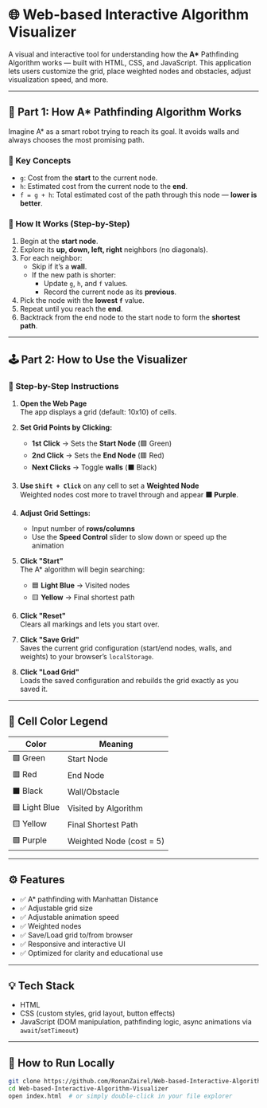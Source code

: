 # 🌐 Web-based Interactive Algorithm Visualizer

A visual and interactive tool for understanding how the **A\*** Pathfinding Algorithm works — built with HTML, CSS, and JavaScript. This application lets users customize the grid, place weighted nodes and obstacles, adjust visualization speed, and more.

---

## 🧠 Part 1: How A\* Pathfinding Algorithm Works

Imagine A\* as a smart robot trying to reach its goal. It avoids walls and always chooses the most promising path.

### 🧩 Key Concepts

- `g`: Cost from the **start** to the current node.
- `h`: Estimated cost from the current node to the **end**.
- `f = g + h`: Total estimated cost of the path through this node — **lower is better**.

### 🔄 How It Works (Step-by-Step)

1. Begin at the **start node**.
2. Explore its **up, down, left, right** neighbors (no diagonals).
3. For each neighbor:
   - Skip if it’s a **wall**.
   - If the new path is shorter:
     - Update `g`, `h`, and `f` values.
     - Record the current node as its **previous**.
4. Pick the node with the **lowest `f`** value.
5. Repeat until you reach the **end**.
6. Backtrack from the end node to the start node to form the **shortest path**.

---

## 🕹️ Part 2: How to Use the Visualizer

### 📌 Step-by-Step Instructions

1. **Open the Web Page**  
   The app displays a grid (default: 10x10) of cells.

2. **Set Grid Points by Clicking:**
   - **1st Click** → Sets the **Start Node** (🟩 Green)
   - **2nd Click** → Sets the **End Node** (🟥 Red)
   - **Next Clicks** → Toggle **walls** (⬛ Black)

3. **Use `Shift + Click`** on any cell to set a **Weighted Node**  
   Weighted nodes cost more to travel through and appear **🟪 Purple**.

4. **Adjust Grid Settings:**
   - Input number of **rows/columns**
   - Use the **Speed Control** slider to slow down or speed up the animation

5. **Click "Start"**  
   The A\* algorithm will begin searching:
   - 🟦 **Light Blue** → Visited nodes
   - 🟨 **Yellow** → Final shortest path

6. **Click "Reset"**  
   Clears all markings and lets you start over.

7. **Click "Save Grid"**  
   Saves the current grid configuration (start/end nodes, walls, and weights) to your browser’s `localStorage`.

8. **Click "Load Grid"**  
   Loads the saved configuration and rebuilds the grid exactly as you saved it.

---

## 🎨 Cell Color Legend

| Color        | Meaning                 |
|--------------|--------------------------|
| 🟩 Green      | Start Node               |
| 🟥 Red        | End Node                 |
| ⬛ Black      | Wall/Obstacle            |
| 🟦 Light Blue | Visited by Algorithm     |
| 🟨 Yellow     | Final Shortest Path      |
| 🟪 Purple     | Weighted Node (cost = 5) |

---

## ⚙️ Features

- ✅ A\* pathfinding with Manhattan Distance
- ✅ Adjustable grid size
- ✅ Adjustable animation speed
- ✅ Weighted nodes
- ✅ Save/Load grid to/from browser
- ✅ Responsive and interactive UI
- ✅ Optimized for clarity and educational use

---

## 💡 Tech Stack

- HTML
- CSS (custom styles, grid layout, button effects)
- JavaScript (DOM manipulation, pathfinding logic, async animations via `await`/`setTimeout`)

---

## 📂 How to Run Locally

```bash
git clone https://github.com/RonanZairel/Web-based-Interactive-Algorithm-Visualizer.git
cd Web-based-Interactive-Algorithm-Visualizer
open index.html  # or simply double-click in your file explorer
